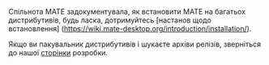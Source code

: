 <!--
.. link:
.. description:
.. tags:
.. date: 2012-04-17 06:32:31
.. title: Встановлення
.. slug: встановлення
-->

Спільнота MATE задокументувала, як встановити MATE на багатьох дистрибутивів,
будь ласка, дотримуйтесь [настанов щодо встановлення] (https://wiki.mate-desktop.org/introduction/installation/).

Якщо ви пакувальник дистрибутивів і шукаєте архіви релізів, зверніться до нашої
[сторінки](/development/) розробки.
